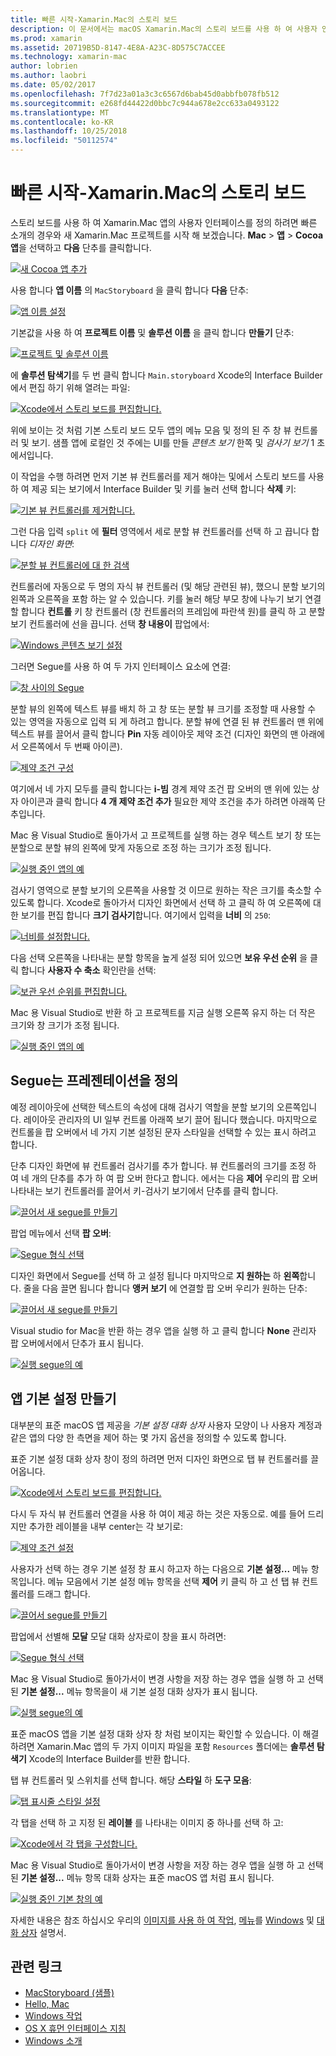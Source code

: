 ```yaml
---
title: 빠른 시작-Xamarin.Mac의 스토리 보드
description: 이 문서에서는 macOS Xamarin.Mac의 스토리 보드를 사용 하 여 사용자 인터페이스를 작성에 대 한 빠른 시작 소개를 제공 합니다. Segue를 만들고 기본 설정 창 하는 방법을 설명 합니다.
ms.prod: xamarin
ms.assetid: 20719B5D-8147-4E8A-A23C-8D575C7ACCEE
ms.technology: xamarin-mac
author: lobrien
ms.author: laobri
ms.date: 05/02/2017
ms.openlocfilehash: 7f7d23a01a3c3c6567d6bab45d0abbfb078fb512
ms.sourcegitcommit: e268fd44422d0bbc7c944a678e2cc633a0493122
ms.translationtype: MT
ms.contentlocale: ko-KR
ms.lasthandoff: 10/25/2018
ms.locfileid: "50112574"
---
```

# <a name="storyboards-in-xamarinmac-quick-start"></a>빠른 시작-Xamarin.Mac의 스토리 보드

스토리 보드를 사용 하 여 Xamarin.Mac 앱의 사용자 인터페이스를 정의 하려면 빠른 소개의 경우와 새 Xamarin.Mac 프로젝트를 시작 해 보겠습니다. **Mac** > **앱** > **Cocoa 앱**을 선택하고 **다음** 단추를 클릭합니다.

[![](quickstart-images/qs01.png "새 Cocoa 앱 추가")](quickstart-images/qs01.png#lightbox)

사용 합니다 **앱 이름** 의 `MacStoryboard` 을 클릭 합니다 **다음** 단추:

[![](quickstart-images/qs02.png "앱 이름 설정")](quickstart-images/qs02.png#lightbox)

기본값을 사용 하 여 **프로젝트 이름** 및 **솔루션 이름** 을 클릭 합니다 **만들기** 단추:

[![](quickstart-images/qs03.png "프로젝트 및 솔루션 이름")](quickstart-images/qs03.png#lightbox)

에 **솔루션 탐색기**를 두 번 클릭 합니다 `Main.storyboard` Xcode의 Interface Builder에서 편집 하기 위해 열려는 파일:

[![](quickstart-images/qs04.png "Xcode에서 스토리 보드를 편집합니다.")](quickstart-images/qs04.png#lightbox)

위에 보이는 것 처럼 기본 스토리 보드 모두 앱의 메뉴 모음 및 정의 된 주 창 뷰 컨트롤러 및 보기. 샘플 앱에 로컬인 것 주에는 UI를 만들 _콘텐츠 보기_ 한쪽 및 _검사기 보기_ 1 초에서입니다.

이 작업을 수행 하려면 먼저 기본 뷰 컨트롤러를 제거 해야는 및에서 스토리 보드를 사용 하 여 제공 되는 보기에서 Interface Builder 및 키를 눌러 선택 합니다 **삭제** 키:

[![](quickstart-images/qs05.png "기본 뷰 컨트롤러를 제거합니다.")](quickstart-images/qs05.png#lightbox)

그런 다음 입력 `split` 에 **필터** 영역에서 세로 분할 뷰 컨트롤러를 선택 하 고 끕니다 합니다 _디자인 화면_:

[![](quickstart-images/qs06.png "분할 뷰 컨트롤러에 대 한 검색")](quickstart-images/qs06.png#lightbox)

컨트롤러에 자동으로 두 명의 자식 뷰 컨트롤러 (및 해당 관련된 뷰), 했으니 분할 보기의 왼쪽과 오른쪽을 포함 하는 알 수 있습니다. 키를 눌러 해당 부모 창에 나누기 보기 연결할 합니다 **컨트롤** 키 창 컨트롤러 (창 컨트롤러의 프레임에 파란색 원)를 클릭 하 고 분할 보기 컨트롤러에 선을 끕니다. 선택 **창 내용이** 팝업에서:

[![](quickstart-images/qs07.png "Windows 콘텐츠 보기 설정")](quickstart-images/qs07.png#lightbox)

그러면 Segue를 사용 하 여 두 가지 인터페이스 요소에 연결:

[![](quickstart-images/qs08.png "창 사이의 Segue")](quickstart-images/qs08.png#lightbox)

분할 뷰의 왼쪽에 텍스트 뷰를 배치 하 고 창 또는 분할 뷰 크기를 조정할 때 사용할 수 있는 영역을 자동으로 입력 되 게 하려고 합니다. 분할 뷰에 연결 된 뷰 컨트롤러 맨 위에 텍스트 뷰를 끌어서 클릭 합니다 **Pin** 자동 레이아웃 제약 조건 (디자인 화면의 맨 아래에서 오른쪽에서 두 번째 아이콘).

[![](quickstart-images/qs09.png "제약 조건 구성")](quickstart-images/qs09.png#lightbox)

여기에서 네 가지 모두를 클릭 합니다는 **i-빔** 경계 제약 조건 팝 오버의 맨 위에 있는 상자 아이콘과 클릭 합니다 **4 개 제약 조건 추가** 필요한 제약 조건을 추가 하려면 아래쪽 단추입니다.

Mac 용 Visual Studio로 돌아가서 고 프로젝트를 실행 하는 경우 텍스트 보기 창 또는 분할으로 분할 뷰의 왼쪽에 맞게 자동으로 조정 하는 크기가 조정 됩니다.

[![](quickstart-images/qs10.png "실행 중인 앱의 예")](quickstart-images/qs10.png#lightbox)

검사기 영역으로 분할 보기의 오른쪽을 사용할 것 이므로 원하는 작은 크기를 축소할 수 있도록 합니다. Xcode로 돌아가서 디자인 화면에서 선택 하 고 클릭 하 여 오른쪽에 대 한 보기를 편집 합니다 **크기 검사기**합니다. 여기에서 입력을 **너비** 의 `250`:

[![](quickstart-images/qs11.png "너비를 설정합니다.")](quickstart-images/qs11.png#lightbox)

다음 선택 오른쪽을 나타내는 분할 항목을 높게 설정 되어 있으면 **보유 우선 순위** 을 클릭 합니다 **사용자 수 축소** 확인란을 선택:

[![](quickstart-images/qs12.png "보관 우선 순위를 편집합니다.")](quickstart-images/qs12.png#lightbox)

Mac 용 Visual Studio로 반환 하 고 프로젝트를 지금 실행 오른쪽 유지 하는 더 작은 크기와 창 크기가 조정 됩니다.

[![](quickstart-images/qs13.png "실행 중인 앱의 예")](quickstart-images/qs13.png#lightbox)

<a name="Defining-a-Presentation-Segue" />

## <a name="defining-a-presentation-segue"></a>Segue는 프레젠테이션을 정의

예정 레이아웃에 선택한 텍스트의 속성에 대해 검사기 역할을 분할 보기의 오른쪽입니다. 레이아웃 관리자의 UI 일부 컨트롤 아래쪽 보기 끌어 됩니다 했습니다. 마지막으로 컨트롤을 팝 오버에서 네 가지 기본 설정된 문자 스타일을 선택할 수 있는 표시 하려고 합니다.

단추 디자인 화면에 뷰 컨트롤러 검사기를 추가 합니다. 뷰 컨트롤러의 크기를 조정 하 여 네 개의 단추를 추가 하 여 팝 오버 한다고 합니다. 에서는 다음 **제어** 우리의 팝 오버 나타내는 보기 컨트롤러를 끌어서 키-검사기 보기에서 단추를 클릭 합니다.

[![](quickstart-images/qs14.png "끌어서 새 segue를 만들기")](quickstart-images/qs14.png#lightbox)

팝업 메뉴에서 선택 **팝 오버**: 

[![](quickstart-images/qs15.png "Segue 형식 선택")](quickstart-images/qs15.png#lightbox)

디자인 화면에서 Segue를 선택 하 고 설정 됩니다 마지막으로 **지 원하는** 하 **왼쪽**합니다. 줄을 다음 끌면 됩니다 합니다 **앵커 보기** 에 연결할 팝 오버 우리가 원하는 단추:

[![](quickstart-images/qs16.png "끌어서 새 segue를 만들기")](quickstart-images/qs16.png#lightbox)

Visual studio for Mac을 반환 하는 경우 앱을 실행 하 고 클릭 합니다 **None** 관리자 팝 오버에서에서 단추가 표시 됩니다.

[![](quickstart-images/qs17.png "실행 segue의 예")](quickstart-images/qs17.png#lightbox)

<a name="Creating-App-Preferences" />

## <a name="creating-app-preferences"></a>앱 기본 설정 만들기

대부분의 표준 macOS 앱 제공을 _기본 설정 대화 상자_ 사용자 모양이 나 사용자 계정과 같은 앱의 다양 한 측면을 제어 하는 몇 가지 옵션을 정의할 수 있도록 합니다.

표준 기본 설정 대화 상자 창이 정의 하려면 먼저 디자인 화면으로 탭 뷰 컨트롤러를 끌어옵니다.

[![](quickstart-images/qs18.png "Xcode에서 스토리 보드를 편집합니다.")](quickstart-images/qs18.png#lightbox)

다시 두 자식 뷰 컨트롤러 연결을 사용 하 여이 제공 하는 것은 자동으로. 예를 들어 드리지만 추가한 레이블을 내부 center는 각 보기로:

[![](quickstart-images/qs19.png "제약 조건 설정")](quickstart-images/qs19.png#lightbox)

사용자가 선택 하는 경우 기본 설정 창 표시 하고자 하는 다음으로 **기본 설정...**  메뉴 항목입니다. 메뉴 모음에서 기본 설정 메뉴 항목을 선택 **제어** 키 클릭 하 고 선 탭 뷰 컨트롤러를 드래그 합니다.

[![](quickstart-images/qs20.png "끌어서 segue를 만들기")](quickstart-images/qs20.png#lightbox)

팝업에서 선별해 **모달** 모달 대화 상자로이 창을 표시 하려면:

[![](quickstart-images/qs21.png "Segue 형식 선택")](quickstart-images/qs21.png#lightbox)

Mac 용 Visual Studio로 돌아가서이 변경 사항을 저장 하는 경우 앱을 실행 하 고 선택 된 **기본 설정...**  메뉴 항목을이 새 기본 설정 대화 상자가 표시 됩니다.

[![](quickstart-images/qs22.png "실행 segue의 예")](quickstart-images/qs22.png#lightbox)

표준 macOS 앱을 기본 설정 대화 상자 창 처럼 보이지는 확인할 수 있습니다. 이 해결 하려면 Xamarin.Mac 앱의 두 가지 이미지 파일을 포함 `Resources` 폴더에는 **솔루션 탐색기** Xcode의 Interface Builder를 반환 합니다.

탭 뷰 컨트롤러 및 스위치를 선택 합니다. 해당 **스타일** 하 **도구 모음**: 

[![](quickstart-images/qs23.png "탭 표시줄 스타일 설정")](quickstart-images/qs23.png#lightbox)

각 탭을 선택 하 고 지정 된 **레이블** 를 나타내는 이미지 중 하나를 선택 하 고:

[![](quickstart-images/qs24.png "Xcode에서 각 탭을 구성합니다.")](quickstart-images/qs24.png#lightbox)

Mac 용 Visual Studio로 돌아가서이 변경 사항을 저장 하는 경우 앱을 실행 하 고 선택 된 **기본 설정...**  메뉴 항목 대화 상자는 표준 macOS 앱 처럼 표시 됩니다.

[![](quickstart-images/qs25.png "실행 중인 기본 창의 예")](quickstart-images/qs25.png#lightbox)

자세한 내용은 참조 하십시오 우리의 [이미지를 사용 하 여 작업](~/mac/app-fundamentals/image.md), [메뉴](~/mac/user-interface/menu.md)를 [Windows](~/mac/user-interface/window.md) 및 [대화 상자](~/mac/user-interface/dialog.md) 설명서.

## <a name="related-links"></a>관련 링크

- [MacStoryboard (샘플)](https://developer.xamarin.com/samples/mac/MacStoryboard/)
- [Hello, Mac](~/mac/get-started/hello-mac.md)
- [Windows 작업](~/mac/user-interface/window.md)
- [OS X 휴먼 인터페이스 지침](https://developer.apple.com/library/mac/documentation/UserExperience/Conceptual/OSXHIGuidelines/)
- [Windows 소개](https://developer.apple.com/library/mac/documentation/Cocoa/Conceptual/WinPanel/Introduction.html#//apple_ref/doc/uid/10000031-SW1)
